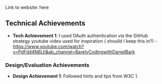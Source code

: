 Link to website: here
## Technical Achievements
- **Tech Achievement 1**: I used OAuth authentication via the GitHub strategy
youtube video used for inspiration ( shoulld I keep this in?) - https://www.youtube.com/watch?v=PdFdd4N6LtI&ab_channel=BarelyCodingwithDanielBark
### Design/Evaluation Achievements
- **Design Achievement 1**: Followed hints and tips from W3C
    1. 
